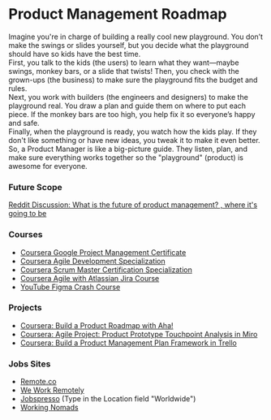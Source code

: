# Product Management Roadmap
Imagine you're in charge of building a really cool new playground. You don’t make the swings or slides yourself, but you decide what the playground should have so kids have the best time.  
First, you talk to the kids (the users) to learn what they want—maybe swings, monkey bars, or a slide that twists! Then, you check with the grown-ups (the business) to make sure the playground fits the budget and rules.  
Next, you work with builders (the engineers and designers) to make the playground real. You draw a plan and guide them on where to put each piece. If the monkey bars are too high, you help fix it so everyone’s happy and safe.  
Finally, when the playground is ready, you watch how the kids play. If they don't like something or have new ideas, you tweak it to make it even better.  
So, a Product Manager is like a big-picture guide. They listen, plan, and make sure everything works together so the "playground" (product) is awesome for everyone.

### Future Scope
[Reddit Discussion: What is the future of product management? , where it's going to be](https://www.reddit.com/r/ProductManagement/comments/1dr7hvs/what_is_the_future_of_product_management_where/)

### Courses
* [Coursera Google Project Management Certificate](https://www.coursera.org/professional-certificates/google-project-management)
* [Coursera Agile Development Specialization](https://www.coursera.org/specializations/agile-development)
* [Coursera Scrum Master Certification Specialization](https://www.coursera.org/specializations/learnquest-certified-scrum-master)
* [Coursera Agile with Atlassian Jira Course](https://www.coursera.org/learn/agile-atlassian-jira)
* [YouTube Figma Crash Course](https://www.youtube.com/watch?v=BOt3MNB71gI)

### Projects
* [Coursera: Build a Product Roadmap with Aha!](https://www.coursera.org/projects/build-product-roadmap-aha)
* [Coursera: Agile Project: Product Prototype Touchpoint Analysis in Miro](https://www.coursera.org/projects/agile-prototype-analysis-miro)
* [Coursera: Build a Product Management Plan Framework in Trello](https://www.coursera.org/projects/build-product-management-plan-framework-trello)

### Jobs Sites
* [Remote.co](https://remote.co/remote-jobs/search?categories=35&remoteoptions=100%25%20Remote%20Work&joblocations=hoa&loc.latlng=0%2C0&loc.radius=30&anywhereinus=0&searchkeyword=Product%20manager&useclocation=true&sortbyposteddate=true&page=1)
* [We Work Remotely](https://weworkremotely.com/categories/remote-product-jobs)
* [Jobspresso](https://jobspresso.co/remote-product-management-jobs/) (Type in the Location field "Worldwide")
* [Working Nomads](https://www.workingnomads.com/jobs?category=management&location=anywhere,pakistan)
